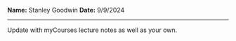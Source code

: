 **Name:** Stanley Goodwin
**Date:** 9/9/2024

---

Update with myCourses lecture notes as well as your own.